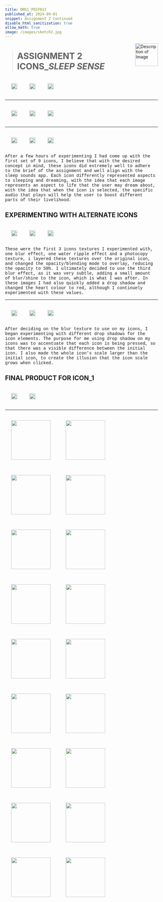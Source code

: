 ```yaml
---
title: DMS1_POST013
published_at: 2024-09-01
snippet: Assignment 2 Continued
disable_html_sanitization: true
allow_math: true
image: /images/sketch2.jpg
---
```


<img src="https://www.hardjewelry.com/cdn/shop/files/ezgif.com-gif-maker_3.gif?v=1649272041" alt="Description of Image" style="float:right; margin-left:20px; width:75px; height:auto;">

<style>
        .row{
            width:720px;
            margin: 10px auto 10px auto ;
        }
        .image-container {
            display: table-cell;
            vertical-align: middle;
            padding:20px;
        }
 </style>


># **ASSIGNMENT 2 ICONS_*SLEEP SENSE***

<div class="row">
        <div class="image-container"><img id="icon2" src="newimages/icon1.png" height="200" width="200"/></div>
        <div class="image-container"><img id="icon3" src="newimages/icon2.png" height="200" width="200"/></div>
        <div class="image-container"><img id="icon4" src="newimages/icon3.png" height="200" width="200"/></div>
    </div>

---

<div class="row">
        <div class="image-container"><img id="icon2" src="newimages/icon4.png" height="200" width="200"/></div>
        <div class="image-container"><img id="icon3" src="newimages/icon5.png" height="200" width="200"/></div>
        <div class="image-container"><img id="icon4" src="newimages/icon6.png" height="200" width="200"/></div>
    </div>

---

<div class="row">
        <div class="image-container"><img id="icon2" src="newimages/icon7.png" height="200" width="200"/></div>
        <div class="image-container"><img id="icon3" src="newimages/icon8.png" height="200" width="200"/></div>
        <div class="image-container"><img id="icon4" src="newimages/icon9.png" height="200" width="200"/></div>
    </div>

<style>
  .custom-font {
    font-family: 'Courier New', Courier, monospace;
  }
</style>

<p class="custom-font">
After a few hours of experimenting I had come up with the first set of 9 icons, I believe that with the desired concept in mind, these icons did extremely well to adhere to the brief of the assignment and well align with the sleep sounds app. Each icon differently represented aspects to sleeping and dreaming, with the idea that each image represents an aspect to life that the user may dream about, with the idea that when the icon is selected, the specific audio that plays will help the user to boost different parts of their livelihood.

## **EXPERIMENTING WITH ALTERNATE ICONS**

<div class="row">
        <div class="image-container"><img id="texture1" src="alternates/01test.png" height="200" width="200"/></div>
        <div class="image-container"><img id="texture2" src="alternates/02test.png" height="200" width="200"/></div>
        <div class="image-container"><img id="texture3" src="alternates/icon1.2.png" height="200" width="200"/></div>
    </div>

<style>
  .custom-font {
    font-family: 'Courier New', Courier, monospace;
  }
</style>

<p class="custom-font">
These were the first 3 icons textures I experimented with, one blur effect, one water ripple effect and a photocopy texture, i layered these textures over the original icon, and changed the opacity/blending mode to overlay, reducing the opacity to 50%. I ultimately decided to use the third blur effect, as it was very subtle, adding a small amount of blur/shine to the icon, which is what I was after. In these images I had also quickly added a drop shadow and changed the heart colour to red, although I continuely experimented with these values.

---

<div class="row">
        <div class="image-container"><img id="shadow1" src="alternates/03test.png" height="200" width="200"/></div>
        <div class="image-container"><img id="shadow2" src="alternates/04test.png" height="200" width="200"/></div>
        <div class="image-container"><img id="shadow3" src="alternates/05test.png" height="200" width="200"/></div>
    </div>

<style>
  .custom-font {
    font-family: 'Courier New', Courier, monospace;
  }
</style>

<p class="custom-font">
After deciding on the blur texture to use on my icons, I began experimenting with different drop shadows for the icon elements. The purpose for me using drop shadow on my icons was to accentuate that each icon is being pressed, so that there was a visible difference between the initial icon. I also made the whole icon's scale larger than the initial icon, to create the illusion that the icon scale grows when clicked. 

## **FINAL PRODUCT FOR ICON_1**

<div class="row">
        <div class="image-container"><img id="icon1" src="newimages/icon1.png" height="350" width="350"/></div>
        <div class="image-container"><img id="icon1.2" src="newimages/icon1.2.png" height="350" width="350"/></div>
    </div>

---
  
<style>
  .column {
    display: grid;
    grid-template-columns: repeat(2, 1fr); /* Single column */
    grid-template-rows: repeat(2, auto); /* Two rows */
    gap: 10px; /* Optional: Add some space between the rows */
    width: 350px; /* Set the width of the column */
  }

  .image-container img {
    width: 100%;
    height: auto; /* Maintain aspect ratio */
  }

   #icon1 { grid-column: 1; grid-row: 1; }  
    #icon1.2 { grid-column: 2; grid-row: 1; }  
  #icon2 { grid-column: 1; grid-row: 2; }  
    #icon2.2 { grid-column: 2; grid-row: 2; } 
  #icon3 { grid-column: 1; grid-row: 3; }  
    #icon3.2 { grid-column: 2; grid-row: 3; } 
  #icon4 { grid-column: 1; grid-row: 4; }  
    #icon4.2 { grid-column: 2; grid-row: 4; } 
  #icon5 { grid-column: 1; grid-row: 5; }  
    #icon5.2 { grid-column: 2; grid-row: 5; } 
  #icon6 { grid-column: 1; grid-row: 6; } 
    #icon6.2 { grid-column: 2; grid-row: 6; } 
  #icon7 { grid-column: 1; grid-row: 7; }  
    #icon7.2 { grid-column: 2; grid-row: 7; } 
  #icon8 { grid-column: 1; grid-row: 8; }  
    #icon8.2 { grid-column: 2; grid-row: 8; } 
  #icon9 { grid-column: 1; grid-row: 9; }  
    #icon9.2 { grid-column: 2; grid-row: 9; } 
</style>


<div class="column">
        <div class="image-container"><img id="icon1" src="newimages/icon1.png" height="350" width="350"/></div>
        <div class="image-container"><img id="icon1.2" src="newimages/icon1.2.png" height="350" width="350"/></div>
        <div class="image-container"><img id="icon2" src="newimages/icon2.png" height="350" width="350"/></div>
        <div class="image-container"><img id="icon2.2" src="newimages/icon2.2png" height="350" width="350"/></div>
        <div class="image-container"><img id="icon3" src="newimages/icon3.png" height="350" width="350"/></div>
        <div class="image-container"><img id="icon3.2" src="newimages/icon3.2.png" height="350" width="350"/></div>
        <div class="image-container"><img id="icon4" src="newimages/icon4.png" height="350" width="350"/></div>
        <div class="image-container"><img id="icon4.2" src="newimages/icon4.2.png" height="350" width="350"/></div>
        <div class="image-container"><img id="icon5" src="newimages/icon5.png" height="350" width="350"/></div>
        <div class="image-container"><img id="icon5.2" src="newimages/icon5.2.png" height="350" width="350"/></div>
        <div class="image-container"><img id="icon6" src="newimages/icon6.png" height="350" width="350"/></div>
        <div class="image-container"><img id="icon6.2" src="newimages/icon6.2.png" height="350" width="350"/></div>
        <div class="image-container"><img id="icon7" src="newimages/icon7.png" height="350" width="350"/></div>
        <div class="image-container"><img id="icon7.2" src="newimages/icon7.2.png" height="350" width="350"/></div>
        <div class="image-container"><img id="icon8" src="newimages/icon8.png" height="350" width="350"/></div>
        <div class="image-container"><img id="icon8.2" src="newimages/icon8.2.png" height="350" width="350"/></div>
        <div class="image-container"><img id="icon9" src="newimages/icon9.png" height="350" width="350"/></div>
        <div class="image-container"><img id="icon9.2" src="newimages/icon9.2.png" height="350" width="350"/></div>
    </div>